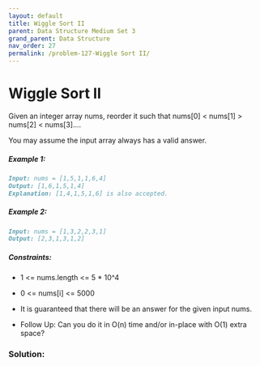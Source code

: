 ```yaml
---
layout: default
title: Wiggle Sort II
parent: Data Structure Medium Set 3
grand_parent: Data Structure
nav_order: 27
permalink: /problem-127-Wiggle Sort II/
---
```

# Wiggle Sort II
Given an integer array nums, reorder it such that nums[0] < nums[1] > nums[2] < nums[3]....

You may assume the input array always has a valid answer.

##### Example 1:
```markdown
Input: nums = [1,5,1,1,6,4]
Output: [1,6,1,5,1,4]
Explanation: [1,4,1,5,1,6] is also accepted.
```
##### Example 2:
```markdown
Input: nums = [1,3,2,2,3,1]
Output: [2,3,1,3,1,2]
```
##### Constraints:
* 1 <= nums.length <= 5 * 10^4
* 0 <= nums[i] <= 5000
* It is guaranteed that there will be an answer for the given input nums.

* Follow Up: Can you do it in O(n) time and/or in-place with O(1) extra space?

### Solution:
```java

```